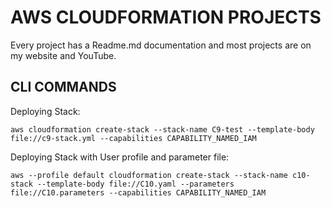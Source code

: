 # AWS CLOUDFORMATION PROJECTS
Every project has a Readme.md documentation and most projects are on my website and YouTube.

## CLI COMMANDS
Deploying Stack:
```
aws cloudformation create-stack --stack-name C9-test --template-body file://c9-stack.yml --capabilities CAPABILITY_NAMED_IAM
```
Deploying Stack with User profile and parameter file:
```
aws --profile default cloudformation create-stack --stack-name c10-stack --template-body file://C10.yaml --parameters file://C10.parameters --capabilities CAPABILITY_NAMED_IAM
```


